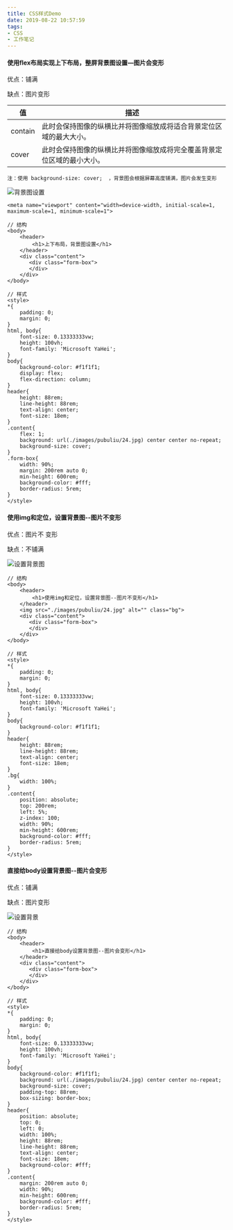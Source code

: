```yaml
---
title: CSS样式Demo
date: 2019-08-22 10:57:59
tags:
- CSS
- 工作笔记
---
```


#### 使用flex布局实现上下布局，整屏背景图设置—图片会变形

优点：铺满

缺点：图片变形

| 值      | 描述                                                         |
| ------- | ------------------------------------------------------------ |
| contain | 此时会保持图像的纵横比并将图像缩放成将适合背景定位区域的最大大小。 |
| cover   | 此时会保持图像的纵横比并将图像缩放成将完全覆盖背景定位区域的最小大小。 |

`注：使用 background-size: cover;  ，背景图会根据屏幕高度铺满，图片会发生变形`

![背景图设置](https://raw.githubusercontent.com/winney07/Images/main/Note/%E4%B8%8A%E4%B8%8B%E5%B8%83%E5%B1%80%EF%BC%8C%E8%83%8C%E6%99%AF%E5%9B%BE%E8%AE%BE%E7%BD%AE1.png)



```
<meta name="viewport" content="width=device-width, initial-scale=1, maximum-scale=1, minimum-scale=1">

// 结构
<body>
    <header>
        <h1>上下布局，背景图设置</h1>
    </header>
    <div class="content">
       <div class="form-box">
       </div>     
    </div>
</body>
```

```
// 样式
<style>
*{
    padding: 0;
    margin: 0;
}
html, body{
    font-size: 0.13333333vw;
    height: 100vh;
    font-family: 'Microsoft YaHei';
}
body{
    background-color: #f1f1f1;
    display: flex;
    flex-direction: column;
}
header{
    height: 88rem;
    line-height: 88rem;
    text-align: center;
    font-size: 18em;
}
.content{
    flex: 1;
    background: url(./images/pubuliu/24.jpg) center center no-repeat;
    background-size: cover;
}
.form-box{
    width: 90%;
    margin: 200rem auto 0;
    min-height: 600rem;
    background-color: #fff;
    border-radius: 5rem;
}
</style>
```

#### 使用img和定位，设置背景图--图片不变形

优点：图片不 变形

缺点：不铺满

![设置背景图](https://raw.githubusercontent.com/winney07/Images/main/Note/%E4%B8%8A%E4%B8%8B%E5%B8%83%E5%B1%80%EF%BC%8C%E8%83%8C%E6%99%AF%E5%9B%BE%E8%AE%BE%E7%BD%AE2.png)

```
// 结构
<body>
    <header>
        <h1>使用img和定位，设置背景图--图片不变形</h1>
    </header>
    <img src="./images/pubuliu/24.jpg" alt="" class="bg">
    <div class="content">
       <div class="form-box">
       </div>     
    </div>
</body>
```

```
// 样式
<style>
*{
    padding: 0;
    margin: 0;
}
html, body{
    font-size: 0.13333333vw;
    height: 100vh;
    font-family: 'Microsoft YaHei';
}
body{
    background-color: #f1f1f1;
}
header{
    height: 88rem;
    line-height: 88rem;
    text-align: center;
    font-size: 18em;
}
.bg{
    width: 100%;
}
.content{
    position: absolute;
    top: 200rem;
    left: 5%;
    z-index: 100;
    width: 90%;
    min-height: 600rem;
    background-color: #fff;
    border-radius: 5rem;
}
</style>
```

#### 直接给body设置背景图--图片会变形

优点：铺满

缺点：图片变形

![设置背景](https://raw.githubusercontent.com/winney07/Images/main/Note/%E4%B8%8A%E4%B8%8B%E5%B8%83%E5%B1%80%EF%BC%8C%E8%83%8C%E6%99%AF%E5%9B%BE%E8%AE%BE%E7%BD%AE3.png)

```
// 结构
<body>
    <header>
        <h1>直接给body设置背景图--图片会变形</h1>
    </header>
    <div class="content">
       <div class="form-box">
       </div>     
    </div>
</body>
```

```
// 样式
<style>
*{
    padding: 0;
    margin: 0;
}
html, body{
    font-size: 0.13333333vw;
    height: 100vh;
    font-family: 'Microsoft YaHei';
}
body{
    background-color: #f1f1f1;
    background: url(./images/pubuliu/24.jpg) center center no-repeat;
    background-size: cover;
    padding-top: 88rem;
    box-sizing: border-box;
}
header{
    position: absolute;
    top: 0;
    left: 0;
    width: 100%;
    height: 88rem;
    line-height: 88rem;
    text-align: center;
    font-size: 18em;
    background-color: #fff;
}
.content{
    margin: 200rem auto 0;
    width: 90%;
    min-height: 600rem;
    background-color: #fff;
    border-radius: 5rem;
}
</style>
```

